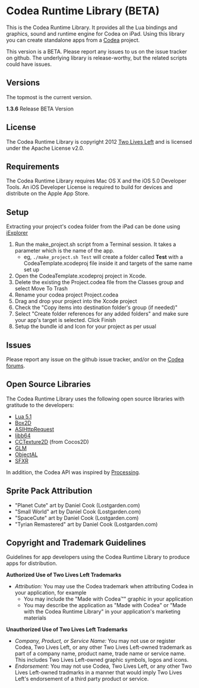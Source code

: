 Codea Runtime Library (BETA)
============================

This is the Codea Runtime Library. It provides all the Lua bindings and graphics, sound and runtime engine for Codea on iPad. Using this library you can create standalone apps from a [Codea](http://twolivesleft.com/Codea/) project.

This version is a BETA. Please report any issues to us on the issue tracker on github. The underlying library is release-worthy, but the related scripts could have issues.

Versions
-------
The topmost is the current version.

**1.3.6** Release BETA Version

License
-------

The Codea Runtime Library is copyright 2012 [Two Lives Left](http://www.twolivesleft.com) and is licensed under the Apache License v2.0.

Requirements
------------

The Codea Runtime Library requires Mac OS X and the iOS 5.0 Developer Tools. An iOS Developer License is required to build for devices and distribute on the Apple App Store.

Setup
-----

Extracting your project's codea folder from the iPad can be done using [iExplorer](http://www.macroplant.com/iexplorer/)

1. Run the make_project.sh script from a Terminal session. It takes a parameter which is the name of the app.
   + eg, `./make_project.sh Test` will create a folder called **Test** with a CodeaTemplate.xcodeproj file inside it and targets of the same name set up 
2. Open the CodeaTemplate.xcodeproj project in Xcode.
3. Delete the existing the Project.codea file from the Classes group and select Move To Trash
4. Rename your codea project Project.codea
5. Drag and drop your project into the Xcode project
6. Check the "Copy items into destination folder's group (if needed)"
7. Select "Create folder references for any added folders" and make sure your app's  target is selected. Click Finish
8. Setup the bundle id and Icon for your project as per usual

Issues
------

Please report any issue on the github issue tracker, and/or on the [Codea forums](http://www.twolivesleft.com/Codea/Talk).

Open Source Libraries
---------------------

The Codea Runtime Library uses the following open source libraries with gratitude to the developers:

+ [Lua 5.1](http://www.lua.org/)
+ [Box2D](http://box2d.org/)
+ [ASIHttpRequest](http://allseeing-i.com/ASIHTTPRequest/)
+ [libb64](http://libb64.sourceforge.net/)
+ [CCTexture2D](http://www.cocos2d-iphone.org/) (from Cocos2D)
+ [GLM](http://glm.g-truc.net/)
+ [ObjectAL](http://kstenerud.github.com/ObjectAL-for-iPhone/)
+ [SFXR](http://code.google.com/p/sfxr/)

In addition, the Codea API was inspired by [Processing](http://processing.org/).

Sprite Pack Attribution
-----------------------
+ "Planet Cute" art by Daniel Cook (Lostgarden.com)
+ "Small World" art by Daniel Cook (Lostgarden.com)
+ "SpaceCute" art by Daniel Cook (Lostgarden.com)
+ "Tyrian Remastered" art by Daniel Cook (Lostgarden.com)

Copyright and Trademark Guidelines
----------------------------------

Guidelines for app developers using the Codea Runtime Library to produce apps for distribution.

**Authorized Use of Two Lives Left Trademarks**

+ *Attribution:* You may use the Codea trademark when attributing Codea in your application, for example
  + You may include the "Made with Codea™" graphic in your application
  + You may describe the application as "Made with Codea" or "Made with the Codea Runtime Library" in your application's marketing materials

**Unauthorized Use of Two Lives Left Trademarks**

+ *Company, Product, or Service Name:* You may not use or register Codea, Two Lives Left, or any other Two Lives Left-owned trademark as part of a company name, product name, trade name or service name. This includes Two Lives Left-owned graphic symbols, logos and icons.
+ *Endorsement:* You may not use Codea, Two Lives Left, or any other Two Lives Left-owned tradmarks in a manner that would imply Two Lives Left's endorsement of a third party product or service.
